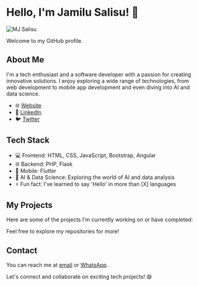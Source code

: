# Hello, I'm Jamilu Salisu! 👋
<p align="left"> 
  <img src="https://komarev.com/ghpvc/?username=mjsalisu&label=Profile%20views&color=0e75b6&style=flat" alt="MJ Salisu" /> 
</p>

Welcome to my GitHub profile.

## About Me

I'm a tech enthusiast and a software developer with a passion for creating innovative solutions. I enjoy exploring a wide range of technologies, from web development to mobile app development and even diving into AI and data science.

- 🌐 [Website](https://mjtech.com.ng)
- 💼 [LinkedIn](https://www.linkedin.com/in/mjsalisu)
- 🐦 [Twitter](https://twitter.com/mjsalisu)

## Tech Stack

- 💻 Frontend: HTML, CSS, JavaScript, Bootstrap, Angular
- 🌐 Backend: PHP, Flask
- 📱 Mobile: Flutter
- 🤖 AI & Data Science: Exploring the world of AI and data analysis
- ⚡ Fun fact: I've learned to say 'Hello' in more than [X] languages

## My Projects
Here are some of the projects I'm currently working on or have completed:
<!--
- [Project ?](https://github.com/mjsalisu/??): A brief description of Project ?.
-->
Feel free to explore my repositories for more!

## Contact

You can reach me at [email](mailto:jamilusalis@gmail.com) or [WhatsApp](https://wa.me/2348028752833).

Let's connect and collaborate on exciting tech projects! 😄
